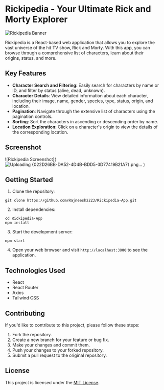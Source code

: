 # Rickipedia - Your Ultimate Rick and Morty Explorer

![Rickipedia Banner](https://via.placeholder.com/1200x400)

Rickipedia is a React-based web application that allows you to explore the vast universe of the hit TV show, Rick and Morty. With this app, you can browse through a comprehensive list of characters, learn about their origins, status, and more.

## Key Features

- **Character Search and Filtering**: Easily search for characters by name or ID, and filter by status (alive, dead, unknown).
- **Character Details**: View detailed information about each character, including their image, name, gender, species, type, status, origin, and location.
- **Pagination**: Navigate through the extensive list of characters using the pagination controls.
- **Sorting**: Sort the characters in ascending or descending order by name.
- **Location Exploration**: Click on a character's origin to view the details of the corresponding location.

## Screenshot

![Rickipedia Screenshot](![Uploading {022D26BB-DA52-4D4B-BDD5-0D77419B21A7}.png…]()
)

## Getting Started

1. Clone the repository:
```
git clone https://github.com/Rajneesh2223/Rickipedia-App.git
```
2. Install dependencies:
```
cd Rickipedia-App
npm install
```
3. Start the development server:
```
npm start
```
4. Open your web browser and visit `http://localhost:3000` to see the application.

## Technologies Used

- React
- React Router
- Axios
- Tailwind CSS

## Contributing

If you'd like to contribute to this project, please follow these steps:

1. Fork the repository.
2. Create a new branch for your feature or bug fix.
3. Make your changes and commit them.
4. Push your changes to your forked repository.
5. Submit a pull request to the original repository.

## License

This project is licensed under the [MIT License](LICENSE).
